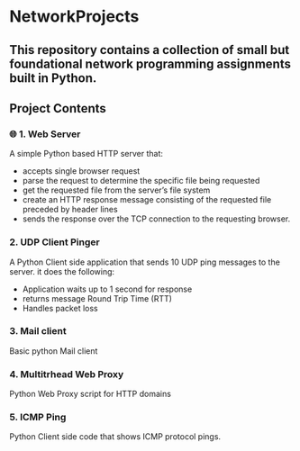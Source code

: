 # NetworkProjects

This repository contains a collection of small but foundational network programming assignments built in Python. 
---

## Project Contents

### 🌐 1. Web Server
A simple Python based HTTP server that:
- accepts single browser request
- parse the request to determine the specific file being requested
- get the requested file from the server’s file system
- create an HTTP response message consisting of the requested file preceded by header lines
- sends the response over the TCP connection to the requesting browser.

### 2. UDP Client Pinger
A Python Client side application that sends 10 UDP ping messages to the server.
it does the following:
- Application waits up to 1 second for response
- returns message Round Trip Time (RTT)
- Handles packet loss

### 3. Mail client
Basic python Mail client

### 4. Multitrhead Web Proxy
Python Web Proxy script for HTTP domains

### 5. ICMP Ping
Python Client side code that shows ICMP protocol pings.
